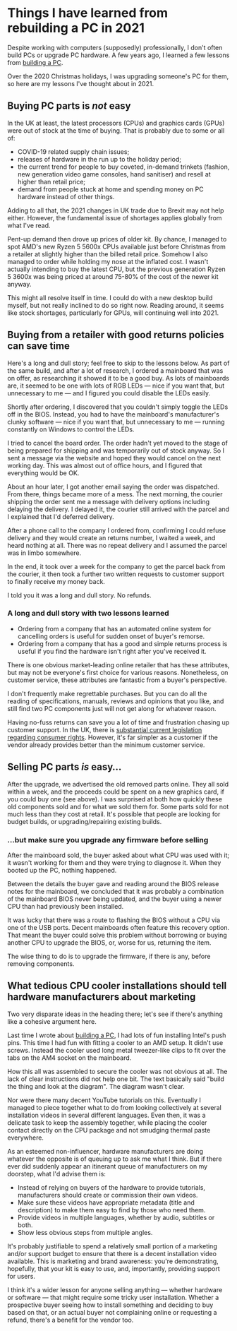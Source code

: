 # Things I have learned from rebuilding a PC in 2021


Despite working with computers (supposedly) professionally, I don't
often build PCs or upgrade PC hardware. A few years ago, I learned a few
lessons from [building a PC]({filename}../2013/things-ive-learned-from-building-and.md).

Over the 2020 Christmas holidays, I was upgrading someone's PC for them,
so here are my lessons I've thought about in 2021.

## Buying PC parts is *not* easy

In the UK at least, the latest processors (CPUs) and graphics cards
(GPUs) were out of stock at the time of buying. That is probably due to
some or all of:

* COVID-19 related supply chain issues;
* releases of hardware in the run up to the holiday period;
* the current trend for people to buy coveted, in-demand trinkets
  (fashion, new generation video game consoles, hand sanitiser) and
  resell at higher than retail price;
* demand from people stuck at home and spending money on PC hardware
  instead of other things.

Adding to all that, the 2021 changes in UK trade due to Brexit may not
help either. However, the fundamental issue of shortages applies
globally from what I've read.

Pent-up demand then drove up prices of older kit. By chance, I managed
to spot AMD's new Ryzen 5 5600x CPUs available just before Christmas
from a retailer at slightly higher than the billed retail price. Somehow
I also managed to order while holding my nose at the inflated cost. I
wasn't actually intending to buy the latest CPU, but the previous
generation Ryzen 5 3600x was being priced at around 75-80% of the cost
of the newer kit anyway.

This might all resolve itself in time. I could do with a new desktop
build myself, but not really inclined to do so right now. Reading
around, it seems like stock shortages, particularly for GPUs, will
continuing well into 2021.

## Buying from a retailer with good returns policies can save time

Here's a long and dull story; feel free to skip to the lessons below.
As part of the same build, and after a lot of research, I ordered a
mainboard that was on offer, as researching it showed it to be a good
buy. As lots of mainboards are, it seemed to be one with lots of RGB
LEDs — nice if you want that, but unnecessary to me — and I figured you
could disable the LEDs easily.

Shortly after ordering, I discovered that you couldn't simply toggle the
LEDs off in the BIOS. Instead, you had to have the mainboard's
manufacturer's clunky software — nice if you want that, but unnecessary
to me — running constantly on Windows to control the LEDs.

I tried to cancel the board order. The order hadn't yet moved to the
stage of being prepared for shipping and was temporarily out of stock
anyway. So I sent a message via the website and hoped they would cancel
on the next working day. This was almost out of office hours, and I
figured that everything would be OK.

About an hour later, I got another email saying the order was
dispatched. From there, things became more of a mess. The next morning,
the courier shipping the order sent me a message with delivery options
including delaying the delivery. I delayed it, the courier still arrived
with the parcel and I explained that I'd deferred delivery.

After a phone call to the company I ordered from, confirming I could
refuse delivery and they would create an returns number, I waited a
week, and heard nothing at all. There was no repeat delivery and I
assumed the parcel was in limbo somewhere.

In the end, it took over a week for the company to get the parcel back
from the courier, it then took a further two written requests to
customer support to finally receive my money back.

I told you it was a long and dull story. No refunds.

### A long and dull story with two lessons learned

* Ordering from a company that has an automated online system for
  cancelling orders is useful for sudden onset of buyer's remorse.
* Ordering from a company that has a good and simple returns process is
  useful if you find the hardware isn't right after you've received it.

There is one obvious market-leading online retailer that has these
attributes, but may not be everyone's first choice for various reasons.
Nonetheless, on customer service, these attributes are fantastic from a
buyer's perspective.

I don't frequently make regrettable purchases. But you can do all the
reading of specifications, manuals, reviews and opinions that you like,
and still find two PC components just will not get along for whatever
reason.

Having no-fuss returns can save you a lot of time and frustration
chasing up customer support. In the UK, there is [substantial current
legislation regarding consumer
rights](https://www.legislation.gov.uk/ukpga/2015/15/contents). However,
it's far simpler as a customer if the vendor already provides better
than the minimum customer service.

## Selling PC parts *is* easy…

After the upgrade, we advertised the old removed parts online. They all
sold within a week, and the proceeds could be spent on a new graphics
card, if you could buy one (see above). I was surprised at both how
quickly these old components sold and for what we sold them for. Some
parts sold for not much less than they cost at retail. It's possible
that people are looking for budget builds, or upgrading/repairing
existing builds.

### …but make sure you upgrade any firmware before selling

After the mainboard sold, the buyer asked about what CPU was used with
it; it wasn't working for them and they were trying to diagnose it. When
they booted up the PC, nothing happened.

Between the details the buyer gave and reading around the BIOS release
notes for the mainboard, we concluded that it was probably a combination
of the mainboard BIOS never being updated, and the buyer using a newer
CPU than had previously been installed.

It was lucky that there was a route to flashing the BIOS without a CPU
via one of the USB ports. Decent mainboards often feature this recovery
option. That meant the buyer could solve this problem without borrowing
or buying another CPU to upgrade the BIOS, or, worse for us, returning
the item.

The wise thing to do is to upgrade the firmware, if there is any, before
removing components.

## What tedious CPU cooler installations should tell hardware manufacturers about marketing 

Two very disparate ideas in the heading there; let's see if there's
anything like a cohesive argument here.

Last time I wrote about [building a
PC]({filename}../2013/things-ive-learned-from-building-and.md), I had
lots of fun installing Intel's push pins. This time I had fun with
fitting a cooler to an AMD setup. It didn't use screws. Instead the
cooler used long metal tweezer-like clips to fit over the tabs on the
AM4 socket on the mainboard.

How this all was assembled to secure the cooler was not obvious at all.
The lack of clear instructions did not help one bit. The text basically
said "build the thing and look at the diagram". The diagram wasn't
clear.

Nor were there many decent YouTube tutorials on this. Eventually I
managed to piece together what to do from looking collectively at
several installation videos in several different languages. Even then,
it was a delicate task to keep the assembly together, while placing the
cooler contact directly on the CPU package and not smudging thermal
paste everywhere.

As an esteemed non-influencer, hardware manufacturers are doing whatever
the opposite is of queuing up to ask me what I think. But if there ever
did suddenly appear an itinerant queue of manufacturers on my doorstep,
what I'd advise them is:

* Instead of relying on buyers of the hardware to provide tutorials,
  manufacturers should create or commission their own videos.
* Make sure these videos have appropriate metadata (title and
  description) to make them easy to find by those who need them.
* Provide videos in multiple languages, whether by audio, subtitles or
  both.
* Show less obvious steps from multiple angles.

It's probably justifiable to spend a relatively small portion of a
marketing and/or support budget to ensure that there is a decent
installation video available. This is marketing and brand awareness:
you're demonstrating, hopefully, that your kit is easy to use, and,
importantly, providing support for users.

I think it's a wider lesson for anyone selling anything — whether
hardware or software — that might require some tricky user installation.
Whether a prospective buyer seeing how to install something and deciding
to buy based on that, or an actual buyer not complaining online or
requesting a refund, there's a benefit for the vendor too.

